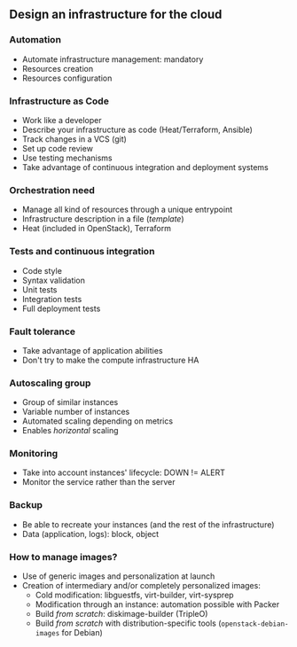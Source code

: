 ## Design an infrastructure for the cloud

### Automation

-   Automate infrastructure management: mandatory
-   Resources creation
-   Resources configuration

### Infrastructure as Code

-   Work like a developer
-   Describe your infrastructure as code (Heat/Terraform, Ansible)
-   Track changes in a VCS (git)
-   Set up code review
-   Use testing mechanisms
-   Take advantage of continuous integration and deployment systems

### Orchestration need

-   Manage all kind of resources through a unique entrypoint
-   Infrastructure description in a file (*template*)
-   Heat (included in OpenStack), Terraform

### Tests and continuous integration

-   Code style
-   Syntax validation
-   Unit tests
-   Integration tests
-   Full deployment tests

### Fault tolerance

-   Take advantage of application abilities
-   Don't try to make the compute infrastructure HA

### Autoscaling group

-   Group of similar instances
-   Variable number of instances
-   Automated scaling depending on metrics
-   Enables *horizontal* scaling

### Monitoring

-   Take into account instances' lifecycle: DOWN != ALERT
-   Monitor the service rather than the server

### Backup

-   Be able to recreate your instances (and the rest of the infrastructure)
-   Data (application, logs): block, object

### How to manage images?

-   Use of generic images and personalization at launch
-   Creation of intermediary and/or completely personalized images:
    -   Cold modification: libguestfs, virt-builder, virt-sysprep
    -   Modification through an instance: automation possible with Packer
    -   Build *from scratch*: diskimage-builder (TripleO)
    -   Build *from scratch* with distribution-specific tools (`openstack-debian-images` for Debian)

